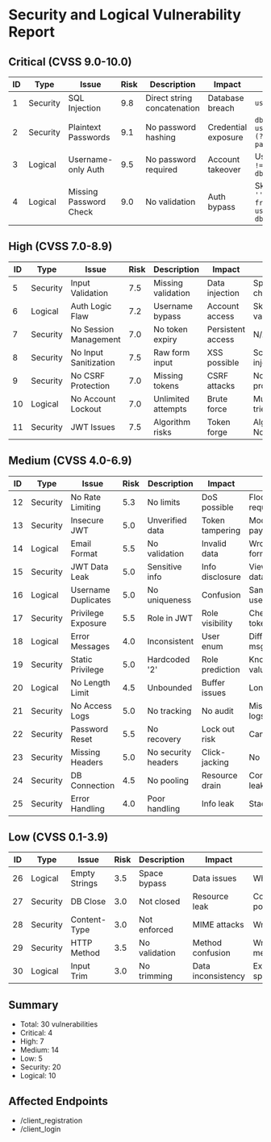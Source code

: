 # Security and Logical Vulnerability Report

## Critical (CVSS 9.0-10.0)

| ID | Type | Issue | Risk | Description | Impact | PoC/ Code area |
|----|------|-------|------|-------------|---------|-----|
| 1 | Security | SQL Injection | 9.8 | Direct string concatenation | Database breach | `userName=" OR "1"="1"` |
| 2 | Security | Plaintext Passwords | 9.1 | No password hashing | Credential exposure | `dbCursor.execute("INSERT INTO users (..., password, ...) VALUES (?, ?, ?, ?, ?, ?)", (..., password, ...)` |
| 3 | Logical | Username-only Auth | 9.5 | No password required | Account takeover | Username only login `elif userName != '':dbData = dbCursor.execute(qUser).fetchall()` |
| 4 | Logical | Missing Password Check | 9.0 | No validation | Auth bypass | Skip password `elif userName != '': qUser = 'select privillage from users where userName = "' + userName +'"'dbData = dbCursor.execute(qUser).fetchall()` |

## High (CVSS 7.0-8.9) 

| ID | Type | Issue | Risk | Description | Impact | PoC |
|----|------|-------|------|-------------|---------|-----|
| 5 | Security | Input Validation | 7.5 | Missing validation | Data injection | Special chars |
| 6 | Logical | Auth Logic Flaw | 7.2 | Username bypass | Account access | Skip validation |
| 7 | Security | No Session Management | 7.0 | No token expiry | Persistent access | N/A |
| 8 | Security | No Input Sanitization | 7.5 | Raw form input | XSS possible | Script injection |
| 9 | Security | No CSRF Protection | 7.0 | Missing tokens | CSRF attacks | No protection |
| 10 | Logical | No Account Lockout | 7.0 | Unlimited attempts | Brute force | Multiple tries |
| 11 | Security | JWT Issues | 7.5 | Algorithm risks | Token forge | Algorithm None |

## Medium (CVSS 4.0-6.9)

| ID | Type | Issue | Risk | Description | Impact | PoC |
|----|------|-------|------|-------------|---------|-----|
| 12 | Security | No Rate Limiting | 5.3 | No limits | DoS possible | Flood requests |
| 13 | Security | Insecure JWT | 5.0 | Unverified data | Token tampering | Modify payload |
| 14 | Logical | Email Format | 5.5 | No validation | Invalid data | Wrong format |
| 15 | Security | JWT Data Leak | 5.0 | Sensitive info | Info disclosure | View token data |
| 16 | Logical | Username Duplicates | 5.0 | No uniqueness | Confusion | Same usernames |
| 17 | Security | Privilege Exposure | 5.5 | Role in JWT | Role visibility | Check token |
| 18 | Logical | Error Messages | 4.0 | Inconsistent | User enum | Different msgs |
| 19 | Security | Static Privilege | 5.0 | Hardcoded '2' | Role prediction | Known value |
| 20 | Logical | No Length Limit | 4.5 | Unbounded | Buffer issues | Long input |
| 21 | Security | No Access Logs | 5.0 | No tracking | No audit | Missing logs |
| 22 | Security | Password Reset | 5.5 | No recovery | Lock out risk | Can't reset |
| 23 | Security | Missing Headers | 5.0 | No security headers | Click-jacking | No CSP |
| 24 | Security | DB Connection | 4.5 | No pooling | Resource drain | Connection leak |
| 25 | Security | Error Handling | 4.0 | Poor handling | Info leak | Stack trace |

## Low (CVSS 0.1-3.9)

| ID | Type | Issue | Risk | Description | Impact | PoC |
|----|------|-------|------|-------------|---------|-----|
| 26 | Logical | Empty Strings | 3.5 | Space bypass | Data issues | Whitespace |
| 27 | Security | DB Close | 3.0 | Not closed | Resource leak | Connection pool |
| 28 | Security | Content-Type | 3.0 | Not enforced | MIME attacks | Wrong type |
| 29 | Security | HTTP Method | 3.5 | No validation | Method confusion | Wrong method |
| 30 | Logical | Input Trim | 3.0 | No trimming | Data inconsistency | Extra spaces |

## Summary

- Total: 30 vulnerabilities
- Critical: 4
- High: 7 
- Medium: 14
- Low: 5
- Security: 20
- Logical: 10

## Affected Endpoints
- /client_registration
- /client_login